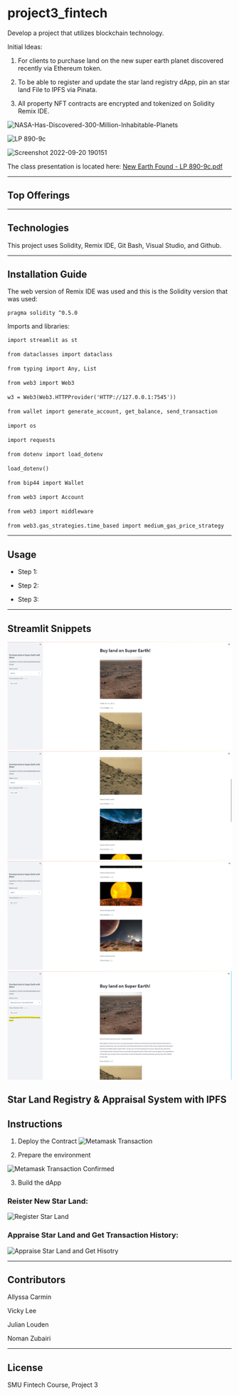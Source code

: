 # project3_fintech

Develop a project that utilizes blockchain technology. 

Initial Ideas:
 1. For clients to purchase land on the new super earth planet discovered recently via Ethereum token.
 
 2. To be able to register and update the star land registry dApp, pin an star land File to IPFS via Pinata.
 
 3. All property NFT contracts are encrypted and tokenized on Solidity Remix IDE.

![NASA-Has-Discovered-300-Million-Inhabitable-Planets](https://user-images.githubusercontent.com/103230949/192163101-17ee432e-f5cd-4478-abd8-cc1a43af43f1.jpg)

![LP 890-9c](https://user-images.githubusercontent.com/103230949/192163074-cb68c627-55d6-4f25-8b51-7ad3c822c8ce.png)

![Screenshot 2022-09-20 190151](https://user-images.githubusercontent.com/103230949/192163098-95eecc1f-ced6-4eb6-ad09-36cf8693c0e2.png)

The class presentation is located here: [New Earth Found - LP 890-9c.pdf](https://github.com/Loudju/project3_fintech/files/9641826/New.Earth.Found.-.LP.890-9c.pdf)

---
## Top Offerings

---

## Technologies

This project uses Solidity, Remix IDE, Git Bash, Visual Studio, and Github.

---

## Installation Guide

The web version of Remix IDE was used and this is the Solidity version that was used:

    pragma solidity ^0.5.0


Imports and libraries:

    import streamlit as st

    from dataclasses import dataclass

    from typing import Any, List

    from web3 import Web3

    w3 = Web3(Web3.HTTPProvider('HTTP://127.0.0.1:7545'))

    from wallet import generate_account, get_balance, send_transaction

    import os

    import requests

    from dotenv import load_dotenv

    load_dotenv()

    from bip44 import Wallet

    from web3 import Account

    from web3 import middleware

    from web3.gas_strategies.time_based import medium_gas_price_strategy

---

## Usage

* Step 1: 


* Step 2: 


* Step 3: 



---

## Streamlit Snippets

![screenshot1](streamlit_screenshots/screenshot1.png)
![screenshot2](streamlit_screenshots/screenshot2.png)
![screenshot3](streamlit_screenshots/screenshot3.png)
![screenshot4](streamlit_screenshots/screenshot4.png)

## Star Land Registry & Appraisal System with IPFS

## Instructions
  1. Deploy the Contract
![Metamask Transaction](https://user-images.githubusercontent.com/103230949/192166192-cbbf0137-8532-4831-8ece-7c7ba3647150.png)

  2. Prepare the environment
  
 ![Metamask Transaction Confirmed](https://user-images.githubusercontent.com/103230949/192166203-bc46f139-da53-4571-ba24-2bed5370a097.png)
 
  3. Build the dApp
  
### Reister New Star Land:

![Register Star Land](https://user-images.githubusercontent.com/103230949/192166212-59d08168-93c7-4dc9-a3ad-619230171135.png)

### Appraise Star Land and Get Transaction History:

![Appraise Star Land and Get Hisotry](https://user-images.githubusercontent.com/103230949/192166215-bb54d892-b66f-4fff-8d5d-022e5b1cd8e5.png)

---

## Contributors

Allyssa Carmin

Vicky Lee

Julian Louden

Noman Zubairi

---

## License

SMU Fintech Course, Project 3
